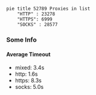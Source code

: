 
```mermaid
pie title 52789 Proxies in list
    "HTTP" : 23278
    "HTTPS": 6999
    "SOCKS" : 28577
```

### Some Info
#### Average Timeout

- mixed: 3.4s
- http: 1.6s
- https: 8.3s
- socks: 5.0s